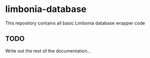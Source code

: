 # limbonia-database
This repository contains all basic Limbonia database wrapper code

## TODO
Write out the rest of the documentation...

